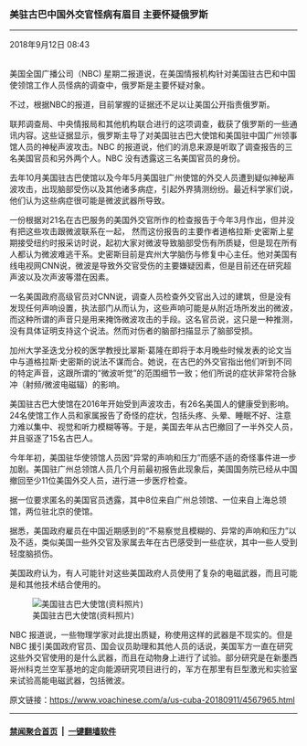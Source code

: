 ### 美驻古巴中国外交官怪病有眉目 主要怀疑俄罗斯 
------------------------

<div class="published">
 <span class="date" title="中国时间">
  <time datetime="2018-09-12T08:43:16+08:00">
   2018年9月12日 08:43
  </time>
 </span>
</div>
<br/>
<div class="wsw">
 <p>
  美国全国广播公司（NBC) 星期二报道说，在美国情报机构针对美国驻古巴和中国使领馆工作人员怪病的调查中，俄罗斯是主要怀疑对象。
 </p>
 <p>
  不过，根据NBC的报道，目前掌握的证据还不足以让美国公开指责俄罗斯。
 </p>
 <p>
  联邦调查局、中央情报局和其他机构联合进行的这项调查，截获了俄罗斯的一些通讯内容。这些证据显示，俄罗斯主导了对美国驻古巴大使馆和美国驻中国广州领事馆人员的神秘声波攻击。NBC 的报道说，他们的消息来源是听取了调查报告的三名美国官员和另外两个人。NBC 没有透露这三名美国官员的身份。
 </p>
 <p>
  去年10月美国驻古巴使馆以及今年5月美国驻广州使馆的外交人员遭到疑似神秘声波攻击，出现脑部受伤以及其他诸多病症，引起外界猜测纷纷。最近科学家们说，他们认为这些病症很可能是微波武器所导致。
 </p>
 <p>
  一份根据对21名在古巴服务的美国外交官所作的检查报告于今年3月作出，但并没有把这些攻击跟微波联系在一起， 然而这份报告的主要作者道格拉斯·史密斯上星期接受纽约时报采访时说，起初大家对微波导致脑部受伤有所质疑，但是现在所有人都认为微波难逃干系。史密斯目前是宾州大学脑伤与修复中心主任。他对美国有线电视网CNN说，微波是导致外交官受伤的主要嫌疑因素，但是目前还在研究超声波以及次声波等潜在因素。
 </p>
 <p>
  一名美国政府高级官员对CNN说，调查人员检查外交官出入过的建筑，但是没有发现任何声响设置，执法部门从而认为，这些声响可能是从附近场所发出的微波，而这种所谓的声音只是用来掩饰微波攻击的手段。这名官员说，这只是一种推测，没有具体证明支持这个说法。然而对伤者的脑部扫描显示了脑部受损。
 </p>
 <p>
  加州大学圣迭戈分校的医学教授比翠斯·葛隆在即将于本月晚些时候发表的论文当中与道格拉斯·史密斯的说法不谋而合。她说，在古巴的外交官指出他们听到不同的特定声音，这跟所谓的“微波听觉”的范围细节一致；他们所说的症状非常符合脉冲（射频/微波电磁辐）的影响。
 </p>
 <p>
  美国驻古巴大使馆在2016年开始受到声波攻击，有26名美国人的健康受到影响。24名使馆工作人员和家属报告了奇怪的症状，包括头疼、头晕、睡眠不好、注意力难以集中、视觉和听力模糊等等。于是，美国去年从古巴撤回了一半外交人员，并且驱逐了15名古巴人。
 </p>
 <p>
  今年年初，美国驻华使领馆人员因“异常的声响和压力”而感不适的奇怪事件进一步加剧。美国驻广州总领馆人员几个月前最初报告此现象后，美国国务院已经从中国撤回至少11位美国外交人员，进行进一步医疗检查。
 </p>
 <p>
  据一位要求匿名的美国官员透露，其中8位来自广州总领馆、一位来自上海总领馆，两位驻北京的使馆。
 </p>
 <p>
  据悉，美国政府雇员在中国近期感到的“不易察觉且模糊的、异常的声响和压力”以及不适，类似美国一些外交官及家属去年在古巴感受到一些症状，其中一些人受到轻度脑损伤。
 </p>
 <p>
  美国政府认为，有人可能针对这些美国政府人员使用了复杂的电磁武器，而且可能是和其他技术结合使用的。
 </p>
 <div class="wsw__embed">
  <figure class="media-image js-media-expand">
   <div class="img-wrap">
    <div class="thumb">
     <img alt="美国驻古巴大使馆(资料照片)" src="https://gdb.voanews.com/1A3295B4-AE37-4827-BF52-E04BEF8A8FA8_w250_r0_s.jpg"/>
    </div>
    <span class="ico ico-fullscreen ico--media-expand ico--rounded">
    </span>
   </div>
   <figcaption>
    <span class="caption">
     美国驻古巴大使馆(资料照片)
    </span>
   </figcaption>
  </figure>
 </div>
 <p>
  NBC 报道说，一些物理学家对此提出质疑，称使用这样的武器是不现实的。但是NBC 援引美国政府官员、国会议员助理和其他人员的话说，美国军方一直在研究这些外交官使用的是什么武器，而且在动物身上进行了试验。部分研究是在新墨西哥州科克兰空军基地的定向能源研究项目进行的，军方在那里有巨型激光和实验室来试验高能电磁武器，包括微波。
 </p>
 <p>
 </p>
</div>

原文链接：https://www.voachinese.com/a/us-cuba-20180911/4567965.html


------------------------
#### [禁闻聚合首页](https://github.com/gfw-breaker/banned-news/blob/master/README.md) &nbsp;|&nbsp;  [一键翻墙软件](https://github.com/gfw-breaker/nogfw/blob/master/README.md)